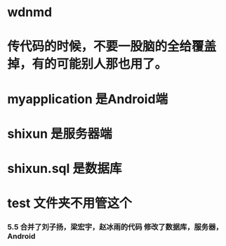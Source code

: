 # wdnmd
# 传代码的时候，不要一股脑的全给覆盖掉，有的可能别人那也用了。
# myapplication  是Android端
# shixun   是服务器端
# shixun.sql 是数据库


# test 文件夹不用管这个


###  5.5  合并了刘子扬，梁宏宇，赵冰雨的代码  修改了数据库，服务器，Android
